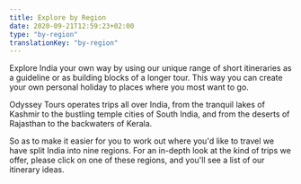 ```yaml
---
title: Explore by Region
date: 2020-09-21T12:59:23+02:00
type: "by-region"
translationKey: "by-region"
---
```


Explore India your own way by using our unique range of short itineraries as a guideline or as building blocks of a longer tour. This way you can create your own personal holiday to places where you most want to go.

Odyssey Tours operates trips all over India, from the tranquil lakes of Kashmir to the bustling temple cities of South India, and from the deserts of Rajasthan to the backwaters of Kerala.

So as to make it easier for you to work out where you'd like to travel we have split India into nine regions. For an in-depth look at the kind of trips we offer, please click on one of these regions, and you'll see a list of our itinerary ideas.
